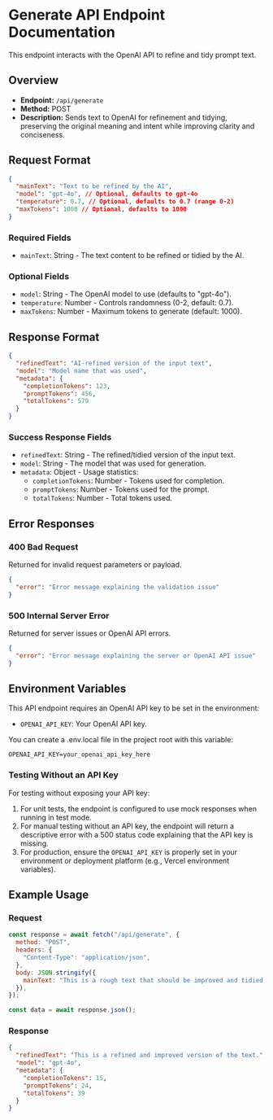 # Generate API Endpoint Documentation

This endpoint interacts with the OpenAI API to refine and tidy prompt text.

## Overview

- **Endpoint:** `/api/generate`
- **Method:** POST
- **Description:** Sends text to OpenAI for refinement and tidying, preserving the original meaning and intent while improving clarity and conciseness.

## Request Format

```json
{
  "mainText": "Text to be refined by the AI",
  "model": "gpt-4o", // Optional, defaults to gpt-4o
  "temperature": 0.7, // Optional, defaults to 0.7 (range 0-2)
  "maxTokens": 1000 // Optional, defaults to 1000
}
```

### Required Fields

- `mainText`: String - The text content to be refined or tidied by the AI.

### Optional Fields

- `model`: String - The OpenAI model to use (defaults to "gpt-4o").
- `temperature`: Number - Controls randomness (0-2, default: 0.7).
- `maxTokens`: Number - Maximum tokens to generate (default: 1000).

## Response Format

```json
{
  "refinedText": "AI-refined version of the input text",
  "model": "Model name that was used",
  "metadata": {
    "completionTokens": 123,
    "promptTokens": 456,
    "totalTokens": 579
  }
}
```

### Success Response Fields

- `refinedText`: String - The refined/tidied version of the input text.
- `model`: String - The model that was used for generation.
- `metadata`: Object - Usage statistics:
  - `completionTokens`: Number - Tokens used for completion.
  - `promptTokens`: Number - Tokens used for the prompt.
  - `totalTokens`: Number - Total tokens used.

## Error Responses

### 400 Bad Request

Returned for invalid request parameters or payload.

```json
{
  "error": "Error message explaining the validation issue"
}
```

### 500 Internal Server Error

Returned for server issues or OpenAI API errors.

```json
{
  "error": "Error message explaining the server or OpenAI API issue"
}
```

## Environment Variables

This API endpoint requires an OpenAI API key to be set in the environment:

- `OPENAI_API_KEY`: Your OpenAI API key.

You can create a .env.local file in the project root with this variable:

```
OPENAI_API_KEY=your_openai_api_key_here
```

### Testing Without an API Key

For testing without exposing your API key:

1. For unit tests, the endpoint is configured to use mock responses when running in test mode.
2. For manual testing without an API key, the endpoint will return a descriptive error with a 500 status code explaining that the API key is missing.
3. For production, ensure the `OPENAI_API_KEY` is properly set in your environment or deployment platform (e.g., Vercel environment variables).

## Example Usage

### Request

```javascript
const response = await fetch("/api/generate", {
  method: "POST",
  headers: {
    "Content-Type": "application/json",
  },
  body: JSON.stringify({
    mainText: "This is a rough text that should be improved and tidied up.",
  }),
});

const data = await response.json();
```

### Response

```json
{
  "refinedText": "This is a refined and improved version of the text.",
  "model": "gpt-4o",
  "metadata": {
    "completionTokens": 15,
    "promptTokens": 24,
    "totalTokens": 39
  }
}
```